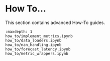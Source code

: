 # How To...

This section contains advanced How-To guides.

```{toctree}
:maxdepth: 1
how_to/implement_metrics.ipynb
how_to/data_loaders.ipynb
how_to/nan_handling.ipynb
how_to/forecast_latency.ipynb
how_to/metric_wrappers.ipynb
```